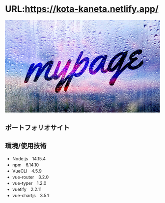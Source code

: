 # URL:https://kota-kaneta.netlify.app/

![mypage](/src/assets/mypage.png)

## ポートフォリオサイト

## 環境/使用技術

- Node.js　14.15.4
- npm　6.14.10
- VueCLI　4.5.9
- vue-router　3.2.0
- vue-typer　1.2.0
- vuetify　2.2.11
- vue-chartjs　3.5.1 
